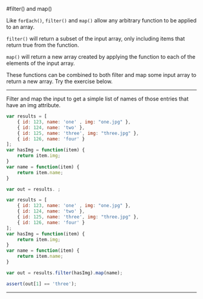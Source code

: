 #filter() and map()

Like `forEach()`, `filter()` and `map()` allow any arbitrary function to be applied to an array.

`filter()` will return a subset of the input array, only including items that return true from the function.

`map()` will return a new array created by applying the function to each of the elements of the input array.

These functions can be combined to both filter and map some input array to return a new array. Try the exercise below.

---  
Filter and map the input to get a simple list of names of those entries that have an img attribute.

```js 
var results = [
    { id: 123, name: 'one' , img: "one.jpg" },
    { id: 124, name: 'two' },
    { id: 125, name: 'three', img: "three.jpg" },
    { id: 126, name: 'four' }
];
var hasImg = function(item) {
    return item.img; 
}
var name = function(item) { 
    return item.name; 
}

var out = results. ;
```  

```js 
var results = [
    { id: 123, name: 'one' , img: "one.jpg" },
    { id: 124, name: 'two' },
    { id: 125, name: 'three', img: "three.jpg" },
    { id: 126, name: 'four' }
];
var hasImg = function(item) {
    return item.img; 
}
var name = function(item) { 
    return item.name; 
}

var out = results.filter(hasImg).map(name);
```  
```js 
assert(out[1] == 'three');
```  
---
